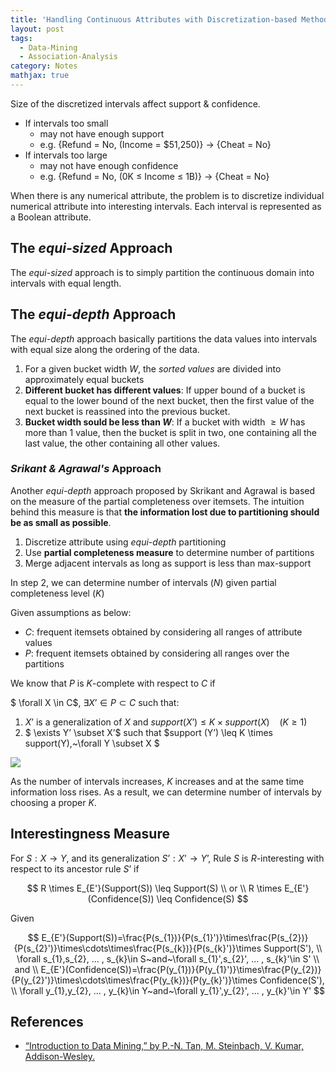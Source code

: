 ```yaml
---
title: 'Handling Continuous Attributes with Discretization-based Methods'
layout: post
tags:
  - Data-Mining
  - Association-Analysis
category: Notes
mathjax: true
---
```


Size of the discretized intervals affect support & confidence.

- If intervals too small
	- may not have enough support
	- e.g. {Refund = No, (Income = \$51,250)} $\rightarrow$ {Cheat = No}
- If intervals too large
	- may not have enough confidence
	- e.g. {Refund = No, (0K $\leq$ Income $\leq$ 1B)} $\rightarrow$ {Cheat = No}

When there is any numerical attribute, the problem is to discretize individual numerical attribute into interesting intervals.   Each interval is represented as a Boolean attribute.

<!--more-->

## The _equi-sized_ Approach
The _equi-sized_ approach is to simply partition the continuous domain into intervals with equal length.

## The _equi-depth_ Approach

The _equi-depth_ approach basically partitions the data values into intervals with equal size along the ordering of the data.

1. For a given bucket width $W$, the _sorted values_ are divided into approximately equal buckets
2. **Different bucket has different values**: If upper bound of a bucket is equal to the lower bound of the next bucket, then the first value of the next bucket is reassined into the previous bucket.
3. **Bucket width sould be less than $W$**: If a bucket with width $\geq W$ has more than 1 value, then the bucket is split in two, one containing all the last value, the other containing all other values.


### _Srikant & Agrawal's_ Approach

Another _equi-depth_ approach proposed by Skrikant and Agrawal is based on the measure of the partial completeness over itemsets.   The intuition behind this measure is that **the information lost due to partitioning should be as small as possible**.

1. Discretize attribute using _equi-depth_ partitioning
2. Use **partial completeness measure** to determine number of partitions
3. Merge adjacent intervals as long as support is less than max-support

In step 2, we can determine number of intervals ($N$) given partial completeness level ($K$)

Given assumptions as below:

- $C$: frequent itemsets obtained by considering all ranges of attribute values
- $P$: frequent itemsets obtained by considering all ranges over the partitions

We know that $P$ is $K$-complete with respect to $C$ if 

$ \forall X \in C$, $\exists X’ \in P \subset C$ such that:

1. $X’$ is a generalization of $X$ and $support (X’) \leq K \times support(X)~~~~(K \geq 1)$
2. $ \exists Y’ \subset X’$ such that $support (Y’) \leq K \times support(Y),~\forall Y \subset X $

<img src="discrete.png"></img>

As the number of intervals increases, $K$ increases and at the same time information loss rises.   As a result, we can determine number of intervals by choosing a proper $K$.

## Interestingness Measure

For $S: X \rightarrow Y$, and its generalization $S’: X’ \rightarrow Y’$, Rule $S$ is $R$-interesting with respect to its ancestor rule $S’$ if

$$
R \times E_{E'}(Support(S)) \leq Support(S)
\\
or
\\
R \times E_{E'}(Confidence(S)) \leq Confidence(S)
$$

Given

$$
E_{E'}(Support(S))=\frac{P(s_{1})}{P(s_{1}')}\times\frac{P(s_{2})}{P(s_{2}')}\times\cdots\times\frac{P(s_{k})}{P(s_{k}')}\times Support(S'),
\\
\forall s_{1},s_{2}, ... , s_{k}\in S~and~\forall s_{1}',s_{2}', ... , s_{k}'\in S'
\\
and
\\
E_{E'}(Confidence(S))=\frac{P(y_{1})}{P(y_{1}')}\times\frac{P(y_{2})}{P(y_{2}')}\times\cdots\times\frac{P(y_{k})}{P(y_{k}')}\times Confidence(S'),
\\
\forall y_{1},y_{2}, ... , y_{k}\in Y~and~\forall y_{1}',y_{2}', ... , y_{k}'\in Y'
$$

## References
- [“Introduction to Data Mining,” by P.-N. Tan, M. Steinbach, V. Kumar, Addison-Wesley.](http://www-users.cs.umn.edu/~kumar/dmbook/index.php)